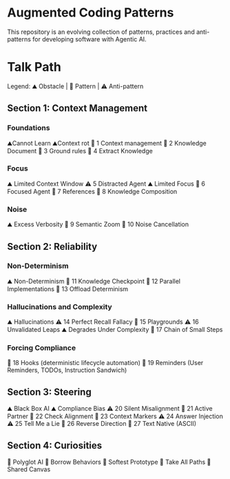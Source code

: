 # Augmented Coding Patterns
This repository is an evolving collection of patterns, practices and anti-patterns for developing software with Agentic AI.

# Talk Path

Legend: ⛰ Obstacle | 🧩 Pattern | ⚠️ Anti-pattern

## Section 1: Context Management
### Foundations
⛰️Cannot Learn
⛰️Context rot
🧩 1 Context management
🧩 2 Knowledge Document
🧩 3 Ground rules
🧩 4 Extract Knowledge

### Focus
⛰️ Limited Context Window
⚠️ 5 Distracted Agent
⛰️ Limited Focus
🧩 6 Focused Agent
🧩 7 References
🧩 8 Knowledge Composition

### Noise
⛰️ Excess Verbosity
🧩 9 Semantic Zoom
🧩 10 Noise Cancellation

## Section 2: Reliability
### Non-Determinism
⛰️ Non-Determinism
🧩 11 Knowledge Checkpoint
🧩 12 Parallel Implementations
🧩 13 Offload Determinism

### Hallucinations and Complexity
⛰️ Hallucinations
⚠️ 14 Perfect Recall Fallacy
🧩 15 Playgrounds
⚠️ 16 Unvalidated Leaps
⛰️ Degrades Under Complexity
🧩 17 Chain of Small Steps

### Forcing Compliance
🧩 18 Hooks (deterministic lifecycle automation)
🧩 19 Reminders (User Reminders, TODOs, Instruction Sandwich)

## Section 3: Steering
⛰️ Black Box AI
⛰️ Compliance Bias
⚠️ 20 Silent Misalignment
🧩 21 Active Partner
🧩 22 Check Alignment
🧩 23 Context Markers
⚠️ 24 Answer Injection
⚠️ 25 Tell Me a Lie
🧩 26 Reverse Direction
🧩 27 Text Native (ASCII)

## Section 4: Curiosities
🧩 Polyglot AI
🧩 Borrow Behaviors
🧩 Softest Prototype
🧩 Take All Paths
🧩 Shared Canvas